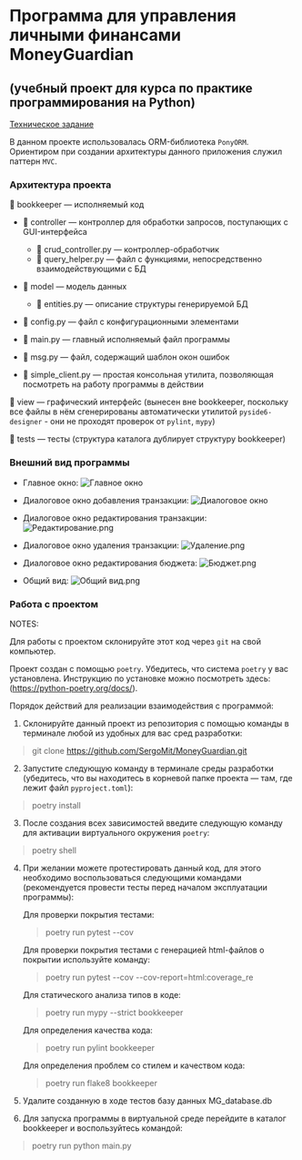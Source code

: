 # Программа для управления личными финансами MoneyGuardian
## (учебный проект для курса по практике программирования на Python)

[Техническое задание](specification.md)

 В данном проекте использовалась ORM-библиотека `PonyORM`. Ориентиром при создании архитектуры данного приложения 
 служил паттерн `MVC`.
 
 ### Архитектура проекта

📁 bookkeeper — исполняемый код
- 📁 controller — контроллер для обработки запросов, поступающих с GUI-интерфейса
    - 📄 crud_controller.py — контроллер-обработчик
    - 📄 query_helper.py — файл с функциями, непосредственно взаимодействующими с БД

- 📁 model — модель данных
    - 📄 entities.py — описание структуры генерируемой БД

- 📄 config.py — файл с конфигурационными элементами
- 📄 main.py — главный исполняемый файл программы
- 📄 msg.py —  файл, содержащий шаблон окон ошибок
- 📄 simple_client.py — простая консольная утилита, позволяющая посмотреть на работу программы в действии

📁 view — графический интерфейс (вынесен вне bookkeeper,  поскольку все файлы в нём сгенерированы автоматически утилитой `pyside6-designer` - они не проходят проверок от `pylint`, `mypy`)
  
📁 tests — тесты (структура каталога дублирует структуру bookkeeper)

### Внешний вид программы

- Главное окно: 
![Главное окно](/Sources/Главное%20окно.png)

- Диалоговое окно добавления транзакции:
![Диалоговое окно](/Sources/Создание.png)

- Диалоговое окно редактирования транзакции:
![Редактирование.png](/Sources/Редактирование.png)

- Диалоговое окно удаления транзакции:
![Удаление.png](/Sources/Удаление.png)

- Диалоговое окно редактирования бюджета:
![Бюджет.png](/Sources/Бюджет.png)

- Общий вид:
![Общий вид.png](/Sources/Общий%20вид.png)

### Работа с проектом

NOTES:

Для работы с проектом склонируйте этот код через `git` на свой компьютер.

Проект создан с помощью `poetry`. Убедитесь, что система `poetry` у вас установлена. Инструкцию по установке можно посмотреть здесь: (https://python-poetry.org/docs/).

Порядок действий для реализации  взаимодействия с программой:

1. Склонируйте данный проект из репозитория с помощью команды в терминале любой из удобных для вас сред разработки: 
> git clone https://github.com/SergoMit/MoneyGuardian.git 

2. Запустите следующую команду в терминале среды разработки (убедитесь, что вы находитесь в корневой папке проекта — там, где лежит файл `pyproject.toml`):
> poetry install

3.  После создания всех зависимостей введите следующую команду для активации виртуального окружения `poetry`:
> poetry shell

4. При желании можете протестировать данный код, для этого необходимо воспользоваться следующими командами
(рекомендуется провести тесты перед началом эксплуатации программы):

    Для проверки покрытия тестами:
    > poetry run pytest --cov

    Для проверки покрытия тестами с генерацией html-файлов о покрытии используйте команду:
    >poetry run pytest --cov --cov-report=html:coverage_re

    Для статического анализа типов в коде:
    > poetry run mypy --strict bookkeeper

    Для определения качества кода:
    > poetry run pylint bookkeeper

    Для определения проблем со стилем и качеством кода:
    > poetry run flake8 bookkeeper

5. Удалите созданную в ходе тестов базу данных MG_database.db

6. Для запуска программы в виртуальной среде перейдите в каталог bookkeeper и воспользуйтесь командой:
> poetry run python main.py